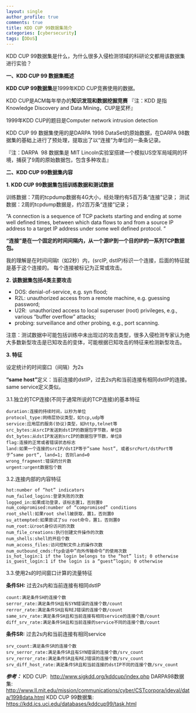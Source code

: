 ```yaml
---
layout: single
author_profile: true
comments: true
title: KDD CUP 99数据集简介
categories: [cybersecurity]
tags: [DDoS]
---
```

KDD CUP 99数据集是什么，为什么很多入侵检测领域的科研论文都用该数据集进行实验？

<strong>一、KDD CUP 99 数据集概述</strong>

<strong>KDD CUP 99数据集</strong>是1999年KDD CUP竞赛使用的数据。

KDD CUP是ACM每年举办的<strong>知识发现和数据挖掘竞赛</strong>
『注：KDD 是指Knowledge Discovery and Data Mining，CUP是奖杯』

1999年KDD CUP的题目是Computer network intrusion detection

KDD CUP 99 数据集使用的是DARPA 1998 DataSet的原始数据，在DARPA 98数据集的基础上进行了预处理，提取出了以“连接”为单位的一条条记录。

『注：DARPA  98 数据集是 MIT Lincoln实验室搭建一个模拟US空军局域网的环境，捕获了9周的原始数据包，包含多种攻击』

<strong>二、KDD CUP 99数据集内容</strong>

<strong>1. KDD CUP 99数据集包括训练数据和测试数据</strong>

训练数据：7周的tcpdump数据有4G大小，经处理约有5百万条“连接”记录；
测试数据：2周的tcpdump数据是，约2百万条“连接”记录；

“A connection is a sequence of TCP packets starting and ending at some well defined times, between which data flows to and from a source IP address to a target IP address under some well defined protocol. ”

<strong>“连接”是在一个固定的时间间隔内，从一个源IP到一个目的IP的一系列TCP数据包。</strong>

我的理解是在时间间隔t（如2秒）内，(srcIP, dstIP)标识一个连接，后面的特征就是基于这个连接的。
每个连接被标记为正常或攻击。

<strong>2. 该数据集包括4类主要攻击</strong>

* DOS: denial-of-service, e.g. syn flood;
* R2L: unauthorized access from a remote machine, e.g. guessing password;
* U2R:  unauthorized access to local superuser (root) privileges, e.g., various “buffer overflow” attacks;
* probing: surveillance and other probing, e.g., port scanning.

注意：测试数据中可能包括训练中未出现过的攻击类型，很多入侵检测专家认为绝大多数新型攻击是已知攻击的变体，可能根据已知攻击的特征来检测新型攻击。

<strong>3. 特征</strong>

设定统计的时间窗口（间隔）为2s

<strong>“same host”</strong>定义：当前连接的dstIP，过去2s内和当前连接有相同dstIP的连接。same service定义类似。

3.1.独立的TCP连接(不同于通常所说的TCP连接)的基本特征

    duration:连接的持续时间，以秒为单位
    protocol_type:网络层协议类型，如tcp,udp等
    service:应用层的服务(协议)类型，如http,telnet等
    src_bytes:从srcIP发送到dstIP的数据包字节数，单位B
    dst_bytes:从dstIP发送到srcIP的数据包字节数，单位B
    flag:连接的正常或者错误状态标志
    land:如果一个连接的srcIP/dstIP等于”same host”, 或者srcPort/dstPort等于”same port”, land=1; 否则land=0
    wrong_fragment:错误的分片数
    urgent:urgent数据包个数

3.2.连接内部的内容特征

    hot:number of “hot” indicators
    num_failed_logins:登录失败的次数
    logged_in:如果成功登录，该标志置1，否则置0
    num_compromised:number of “compromised” conditions
    root_shell:如果root shell被获取，置1，否则置0
    su_attempted:如果尝试了su root命令，置1，否则置0
    num_root:以root身份访问的次数
    num_file_creations:执行创建文件操作的次数
    num_shells:shell的开启个数
    num_access_files:访问控制文件上的操作次数
    num_outbound_cmds:ftp会话中”向外传输命令“的使用次数
    is_hot_login:1 if the login belongs to the “hot” list; 0 otherwise
    is_guest_login:1 if the login is a “guest”login; 0 otherwise

3.3.使用2s的时间窗口计算的流量特征

<strong>条件SH:</strong> 过去2s内和当前连接有相同dstIP

    count:满足条件SH的连接个数
    serror_rate:满足条件SH且有SYN错误的连接个数/count
    rerror_rate:满足条件SH且有REJ错误的连接个数/count
    same_srv_rate:满足条件SH且和当前连接有相同service的连接个数/count
    diff_srv_rate:满足条件SH且和当前连接的service不同的连接个数/count

<strong>条件SR:</strong> 过去2s内和当前连接有相同service

    srv_count:满足条件SR的连接个数
    srv_serror_rate:满足条件SR且有SYN错误的连接个数/srv_count
    srv_rerror_rate:满足条件SR且有REJ错误的连接个数/srv_count
    srv_diff_host_rate:满足条件SR且和当前连接的dstIP不同的连接个数/srv_count

<strong><em>参考：</em></strong>
KDD CUP:  http://www.sigkdd.org/kddcup/index.php
DARPA98数据集: http://www.ll.mit.edu/mission/communications/cyber/CSTcorpora/ideval/data/1998data.html
KDD CUP 99数据集:  https://kdd.ics.uci.edu/databases/kddcup99/task.html
